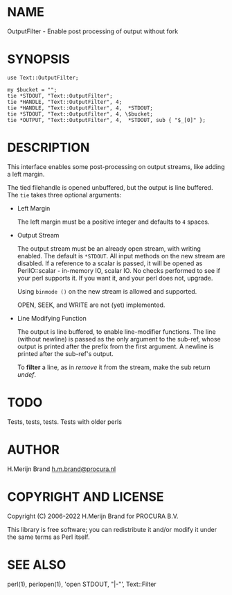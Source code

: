 # NAME

OutputFilter - Enable post processing of output without fork

# SYNOPSIS

    use Text::OutputFilter;

    my $bucket = "";
    tie *STDOUT, "Text::OutputFilter";
    tie *HANDLE, "Text::OutputFilter", 4;
    tie *HANDLE, "Text::OutputFilter", 4,  *STDOUT;
    tie *STDOUT, "Text::OutputFilter", 4, \$bucket;
    tie *OUTPUT, "Text::OutputFilter", 4,  *STDOUT, sub { "$_[0]" };

# DESCRIPTION

This interface enables some post-processing on output streams,
like adding a left margin.

The tied filehandle is opened unbuffered, but the output is line
buffered. The `tie` takes three optional arguments:

- Left Margin

    The left margin must be a positive integer and defaults to `4` spaces.

- Output Stream

    The output stream must be an already open stream, with writing
    enabled. The default is `*STDOUT`. All input methods on the new
    stream are disabled. If a reference to a scalar is passed, it will
    be opened as PerlIO::scalar - in-memory IO, scalar IO. No checks
    performed to see if your perl supports it. If you want it, and your
    perl does not, upgrade.

    Using `binmode ()` on the new stream is allowed and supported.

    OPEN, SEEK, and WRITE are not (yet) implemented.

- Line Modifying Function

    The output is line buffered, to enable line-modifier functions.
    The line (without newline) is passed as the only argument to the
    sub-ref, whose output is printed after the prefix from the first
    argument. A newline is printed after the sub-ref's output.

    To **filter** a line, as in _remove_ it from the stream, make the
    sub return _undef_.

# TODO

Tests, tests, tests.
Tests with older perls

# AUTHOR

H.Merijn Brand <h.m.brand@procura.nl>

# COPYRIGHT AND LICENSE

Copyright (C) 2006-2022 H.Merijn Brand for PROCURA B.V.

This library is free software; you can redistribute it and/or modify
it under the same terms as Perl itself. 

# SEE ALSO

perl(1), perlopen(1), 'open STDOUT, "|-"', Text::Filter
